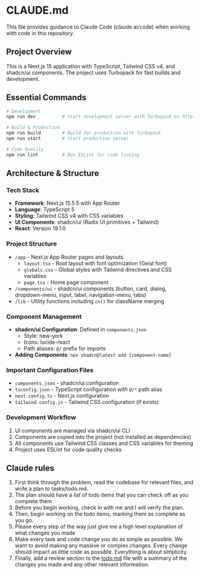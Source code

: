 # CLAUDE.md

This file provides guidance to Claude Code (claude.ai/code) when working with code in this repository.

## Project Overview

This is a Next.js 15 application with TypeScript, Tailwind CSS v4, and shadcn/ui components. The project uses Turbopack for fast builds and development.

## Essential Commands

```bash
# Development
npm run dev          # Start development server with Turbopack on http://localhost:3000

# Build & Production
npm run build        # Build for production with Turbopack
npm run start        # Start production server

# Code Quality
npm run lint         # Run ESLint for code linting
```

## Architecture & Structure

### Tech Stack
- **Framework**: Next.js 15.5.5 with App Router
- **Language**: TypeScript 5
- **Styling**: Tailwind CSS v4 with CSS variables
- **UI Components**: shadcn/ui (Radix UI primitives + Tailwind)
- **React**: Version 19.1.0

### Project Structure
- `/app` - Next.js App Router pages and layouts
  - `layout.tsx` - Root layout with font optimization (Geist font)
  - `globals.css` - Global styles with Tailwind directives and CSS variables
  - `page.tsx` - Home page component
- `/components/ui` - shadcn/ui components (button, card, dialog, dropdown-menu, input, label, navigation-menu, tabs)
- `/lib` - Utility functions including `cn()` for className merging

### Component Management
- **shadcn/ui Configuration**: Defined in `components.json`
  - Style: new-york
  - Icons: lucide-react
  - Path aliases: `@/` prefix for imports
- **Adding Components**: `npx shadcn@latest add [component-name]`

### Important Configuration Files
- `components.json` - shadcn/ui configuration
- `tsconfig.json` - TypeScript configuration with `@/*` path alias
- `next.config.ts` - Next.js configuration
- `tailwind.config.js` - Tailwind CSS configuration (if exists)

### Development Workflow
1. UI components are managed via shadcn/ui CLI
2. Components are copied into the project (not installed as dependencies)
3. All components use Tailwind CSS classes and CSS variables for theming
4. Project uses ESLint for code quality checks

## Claude rules
1. First think through the problem, read the codebase for relevant files, and write a plan to tasks/todo.md.
2. The plan should have a list of todo items that you can check off as you complete them
3. Before you begin working, check in with me and I will verify the plan.
4. Then, begin working on the todo items, marking them as complete as you go.
5. Please every step of the way just give me a high level explanation of what changes you made
6. Make every task and code change you do as simple as possible. We want to avoid making any massive or complex changes. Every change should impact as little code as possible. Everything is about simplicity.
7. Finally, add a review section to the [todo.md](http://todo.md/) file with a summary of the changes you made and any other relevant information.
